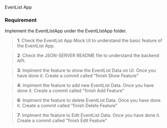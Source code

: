EvenList App

### Requirement

Implement the EventLIstApp under the EventLIstApp folder.

> **1**: Check the EventList App Mock UI to understand the basic feature of the EventList App.

> **2**: Check the JSON-SERVER README file to understand the backend API.

> **3**: Implment the feature to show the EventList Data on UI. Once you have done it. Create a commit called "finish Show Feature"

> **4**: Implment the feature to add new EventList Data. Once you have done it. Create a commit called "finish Add Feature"

> **6**: Implment the feature to delete EventList Data. Once you have done it. Create a commit called "finish Delete Feature"

> **7**: Implment the feature to Edit EventList Data. Once you have done it. Create a commit called "finish Edit Feature"
